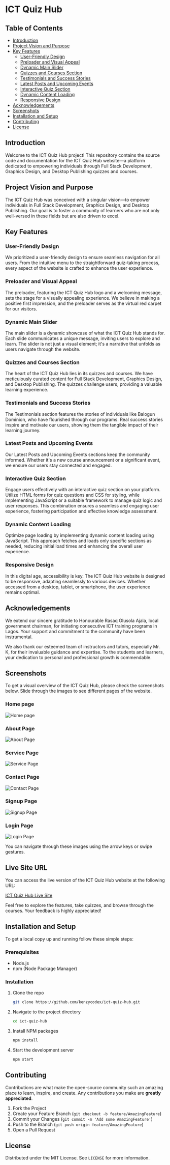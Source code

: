 # ICT Quiz Hub

## Table of Contents
- [Introduction](#introduction)
- [Project Vision and Purpose](#project-vision-and-purpose)
- [Key Features](#key-features)
  - [User-Friendly Design](#user-friendly-design)
  - [Preloader and Visual Appeal](#preloader-and-visual-appeal)
  - [Dynamic Main Slider](#dynamic-main-slider)
  - [Quizzes and Courses Section](#quizzes-and-courses-section)
  - [Testimonials and Success Stories](#testimonials-and-success-stories)
  - [Latest Posts and Upcoming Events](#latest-posts-and-upcoming-events)
  - [Interactive Quiz Section](#interactive-quiz-section)
  - [Dynamic Content Loading](#dynamic-content-loading)
  - [Responsive Design](#responsive-design)
- [Acknowledgements](#acknowledgements)
- [Screenshots](#screenshots)
- [Installation and Setup](#installation-and-setup)
- [Contributing](#contributing)
- [License](#license)

## Introduction

Welcome to the ICT Quiz Hub project! This repository contains the source code and documentation for the ICT Quiz Hub website—a platform dedicated to empowering individuals through Full Stack Development, Graphics Design, and Desktop Publishing quizzes and courses.

## Project Vision and Purpose

The ICT Quiz Hub was conceived with a singular vision—to empower individuals in Full Stack Development, Graphics Design, and Desktop Publishing. Our goal is to foster a community of learners who are not only well-versed in these fields but are also driven to excel.

## Key Features

### User-Friendly Design

We prioritized a user-friendly design to ensure seamless navigation for all users. From the intuitive menu to the straightforward quiz-taking process, every aspect of the website is crafted to enhance the user experience.

### Preloader and Visual Appeal

The preloader, featuring the ICT Quiz Hub logo and a welcoming message, sets the stage for a visually appealing experience. We believe in making a positive first impression, and the preloader serves as the virtual red carpet for our visitors.

### Dynamic Main Slider

The main slider is a dynamic showcase of what the ICT Quiz Hub stands for. Each slide communicates a unique message, inviting users to explore and learn. The slider is not just a visual element; it's a narrative that unfolds as users navigate through the website.

### Quizzes and Courses Section

The heart of the ICT Quiz Hub lies in its quizzes and courses. We have meticulously curated content for Full Stack Development, Graphics Design, and Desktop Publishing. The quizzes challenge users, providing a valuable learning experience.

### Testimonials and Success Stories

The Testimonials section features the stories of individuals like Balogun Dominion, who have flourished through our programs. Real success stories inspire and motivate our users, showing them the tangible impact of their learning journey.

### Latest Posts and Upcoming Events

Our Latest Posts and Upcoming Events sections keep the community informed. Whether it's a new course announcement or a significant event, we ensure our users stay connected and engaged.

### Interactive Quiz Section

Engage users effectively with an interactive quiz section on your platform. Utilize HTML forms for quiz questions and CSS for styling, while implementing JavaScript or a suitable framework to manage quiz logic and user responses. This combination ensures a seamless and engaging user experience, fostering participation and effective knowledge assessment.

### Dynamic Content Loading

Optimize page loading by implementing dynamic content loading using JavaScript. This approach fetches and loads only specific sections as needed, reducing initial load times and enhancing the overall user experience.

### Responsive Design

In this digital age, accessibility is key. The ICT Quiz Hub website is designed to be responsive, adapting seamlessly to various devices. Whether accessed from a desktop, tablet, or smartphone, the user experience remains optimal.

## Acknowledgements

We extend our sincere gratitude to Honourable Rasaq Olusola Ajala, local government chairman, for initiating consecutive ICT training programs in Lagos. Your support and commitment to the community have been instrumental.

We also thank our esteemed team of instructors and tutors, especially Mr. K, for their invaluable guidance and expertise. To the students and learners, your dedication to personal and professional growth is commendable.

## Screenshots

To get a visual overview of the ICT Quiz Hub, please check the screenshots below. Slide through the images to see different pages of the website.

### Home page

![Home page](/ICT%20QUIZ%20HUB/1.png)
### About Page

![About Page](/ICT%20QUIZ%20HUB/2.png)

### Service Page

![Service Page](/ICT%20QUIZ%20HUB/11.png)

### Contact Page

![Contact Page](/ICT%20QUIZ%20HUB/7.png)

### Signup Page

![Signup Page](/ICT%20QUIZ%20HUB/9.png)

### Login Page

![Login Page](/ICT%20QUIZ%20HUB/10.png)



You can navigate through these images using the arrow keys or swipe gestures.

## Live Site URL

You can access the live version of the ICT Quiz Hub website at the following URL:

[ICT Quiz Hub Live Site](https://kenzycodex.github.io/ict-quiz-hub/)

Feel free to explore the features, take quizzes, and browse through the courses. Your feedback is highly appreciated!


## Installation and Setup

To get a local copy up and running follow these simple steps:

### Prerequisites

- Node.js
- npm (Node Package Manager)

### Installation

1. Clone the repo
   ```sh
   git clone https://github.com/kenzycodex/ict-quiz-hub.git
   ```
2. Navigate to the project directory
   ```sh
   cd ict-quiz-hub
   ```
3. Install NPM packages
   ```sh
   npm install
   ```
4. Start the development server
   ```sh
   npm start
   ```

## Contributing

Contributions are what make the open-source community such an amazing place to learn, inspire, and create. Any contributions you make are **greatly appreciated**.

1. Fork the Project
2. Create your Feature Branch (`git checkout -b feature/AmazingFeature`)
3. Commit your Changes (`git commit -m 'Add some AmazingFeature'`)
4. Push to the Branch (`git push origin feature/AmazingFeature`)
5. Open a Pull Request

## License

Distributed under the MIT License. See `LICENSE` for more information.
